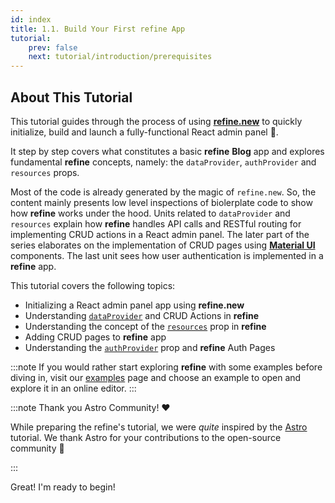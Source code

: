 ```yaml
---
id: index
title: 1.1. Build Your First refine App
tutorial:
    prev: false
    next: tutorial/introduction/prerequisites
---
```


## About This Tutorial

This tutorial guides through the process of using [**refine.new**](https://refine.new) to quickly initialize, build and launch a fully-functional React admin panel 🚀.

It step by step covers what constitutes a basic **refine** **Blog** app and explores fundamental **refine** concepts, namely: the `dataProvider`, `authProvider` and `resources` props.

Most of the code is already generated by the magic of `refine.new`. So, the content mainly presents low level inspections of biolerplate code to show how **refine** works under the hood. Units related to `dataProvider` and `resources` explain how **refine** handles API calls and RESTful routing for implementing CRUD actions in a React admin panel. The later part of the series elaborates on the implementation of CRUD pages using [**Material UI**](https://mui.com/material-ui/getting-started/overview/) components. The last unit sees how user authentication is implemented in a **refine** app.

This tutorial covers the following topics:

-   Initializing a React admin panel app using **refine.new**
-   Understanding [`dataProvider`](/docs/api-reference/core/providers/data-provider/) and CRUD Actions in **refine**
-   Understanding the concept of the [`resources`](docs/api-reference/core/components/refine-config.md#resources) prop in **refine**
-   Adding CRUD pages to **refine** app
-   Understanding the [`authProvider`](/docs/api-reference/core/providers/auth-provider/) prop and **refine** Auth Pages

:::note
If you would rather start exploring **refine** with some examples before diving in, visit our [examples](/docs/examples/) page and choose an example to open and explore it in an online editor.
:::

:::note Thank you Astro Community! ❤️

While preparing the refine's tutorial, we were _quite_ inspired by the [Astro](https://astro.build/) tutorial. We thank Astro for your contributions to the open-source community 🎉

:::

<Checklist>
<ChecklistItem id="looks-great">
Great! I'm ready to begin!
</ChecklistItem>
</Checklist>
